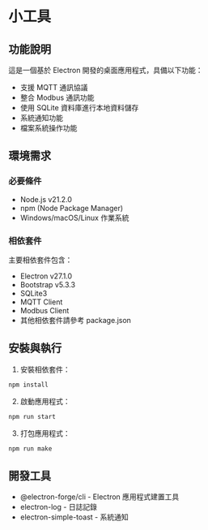 # 小工具

## 功能說明

這是一個基於 Electron 開發的桌面應用程式，具備以下功能：

- 支援 MQTT 通訊協議
- 整合 Modbus 通訊功能
- 使用 SQLite 資料庫進行本地資料儲存
- 系統通知功能
- 檔案系統操作功能

## 環境需求

### 必要條件
- Node.js v21.2.0
- npm (Node Package Manager)
- Windows/macOS/Linux 作業系統

### 相依套件
主要相依套件包含：
- Electron v27.1.0
- Bootstrap v5.3.3
- SQLite3
- MQTT Client
- Modbus Client
- 其他相依套件請參考 package.json

## 安裝與執行

1. 安裝相依套件：
```bash
npm install
```

2. 啟動應用程式：
```bash
npm run start
```

3. 打包應用程式：
```bash
npm run make
```

## 開發工具

- @electron-forge/cli - Electron 應用程式建置工具
- electron-log - 日誌記錄
- electron-simple-toast - 系統通知